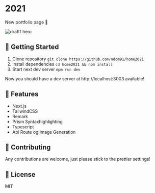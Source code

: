 # 2021

New portfolio page 🎉

![draft1 hero](https://imgur.com/BTxG5sa.png)

## 🚀 Getting Started

1. Clone repository `git clone https://github.com/ndom91/home2021`
2. Install dependencies `cd home2021 && npm install`
3. Start next dev server `npm run dev`

Now you should have a dev server at http://localhost:3003 available!

## 🔩 Features

- Next.js
- TailwindCSS
- Remark
- Prism Syntaxhighlighting
- Typescript
- Api Route og:image Generation

## 🚧 Contributing

Any contributions are welcome, just please stick to the prettier settings!

## 📖 License

MIT
